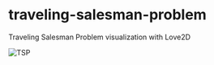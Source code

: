# traveling-salesman-problem
Traveling Salesman Problem  visualization  with Love2D    
    
![TSP](https://user-images.githubusercontent.com/68483546/141463802-77f69f8d-ff9b-43a7-9436-6bd6e98167f6.gif)
